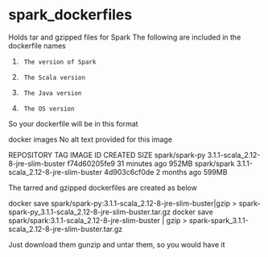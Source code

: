 # spark_dockerfiles
Holds tar and gzipped files for Spark
The following are included in the dockerfile names

1.      The version of Spark
2.      The Scala version
3.      The Java version
4.      The OS version

So your dockerfile will be in this format

docker images
No alt text provided for this image

REPOSITORY                             TAG                                                    IMAGE ID       CREATED          SIZE
spark/spark-py                         3.1.1-scala_2.12-8-jre-slim-buster                     f74d60205fe9   31 minutes ago   952MB
spark/spark                            3.1.1-scala_2.12-8-jre-slim-buster                     4d903c6cf0de   2 months ago     599MB

The tarred and gzipped dockerfiles are created as below

 docker save spark/spark-py:3.1.1-scala_2.12-8-jre-slim-buster|gzip > spark-spark-py_3.1.1-scala_2.12-8-jre-slim-buster.tar.gz
 docker save spark/spark:3.1.1-scala_2.12-8-jre-slim-buster | gzip > spark-spark_3.1.1-scala_2.12-8-jre-slim-buster.tar.gz

Just download them gunzip and untar them, so you would have it
